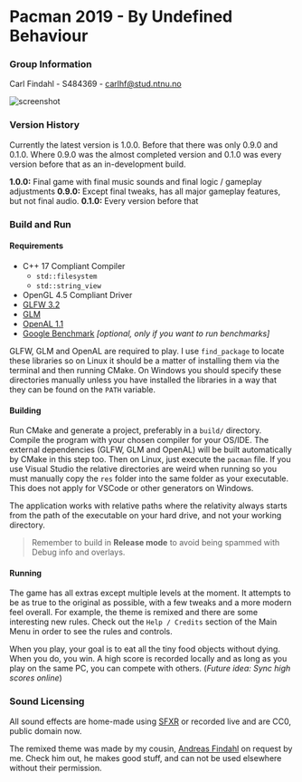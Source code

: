 # Pacman 2019 - By Undefined Behaviour


### Group Information

 Carl Findahl - S484369 - [carlhf@stud.ntnu.no](mailto:carlhf@stud.ntnu.no)
 
 ![screenshot](https://i.imgur.com/uj91iLT.png)
 
### Version History

Currently the latest version is 1.0.0. Before that there was only 0.9.0 and 0.1.0. Where 0.9.0 was the almost completed version and 0.1.0 was every version before that as an in-development build.

**1.0.0:** Final game with final music sounds and final logic / gameplay adjustments
**0.9.0:** Except final tweaks, has all major gameplay features, but not final audio.
**0.1.0:** Every version before that

### Build and Run

#### Requirements
 * C++ 17 Compliant Compiler
     * `std::filesystem`
     * `std::string_view`
 * OpenGL 4.5 Compliant Driver
 * [GLFW 3.2](http://glfw.org/)
 * [GLM](https://glm.g-truc.net/0.9.9/index.html)
 * [OpenAL 1.1](https://www.openal.org/)
 * [Google Benchmark](https://github.com/google/benchmark) *[optional, only if you want to run benchmarks]*

GLFW, GLM and OpenAL are required to play. I use `find_package` to locate these libraries so on Linux it should be a matter of installing them via the terminal and then running CMake. On Windows you should specify these directories manually unless you have installed the libraries in a way that they can be found on the `PATH` variable.

#### Building

Run CMake and generate a project, preferably in a `build/` directory. Compile the program with your chosen compiler for your OS/IDE. The external dependencies (GLFW, GLM and OpenAL) will be built automatically by CMake in this step too. Then on Linux, just execute the `pacman` file. If you use Visual Studio the relative directories are weird when running so you must manually copy the `res` folder into the same folder as your executable. This does not apply for VSCode or other generators on Windows.

The application works with relative paths where the relativity always starts from the path of the executable on your hard drive, and not your working directory.

> Remember to build in **Release mode** to avoid being spammed with Debug info and overlays.


#### Running

The game has all extras except multiple levels at the moment. It attempts to be as true to the original as possible, with a few tweaks and a more modern feel overall. For example, the theme is remixed and there are some interesting new rules. Check out the `Help / Credits` section of the Main Menu in order to see the rules and controls.

When you play, your goal is to eat all the tiny food objects without dying. When you do, you win. A high score is recorded locally and as long as you play on the same PC, you can compete with others. (*Future idea: Sync high scores online*)

### Sound Licensing
All sound effects are home-made using [SFXR](http://www.drpetter.se/project_sfxr.html) or recorded live and are CC0, public domain now.

The remixed theme was made by my cousin, [Andreas Findahl](https://soundcloud.com/andreasfindahl) on request by me. Check him out, he makes good stuff, and can not be used elsewhere without their permission.
